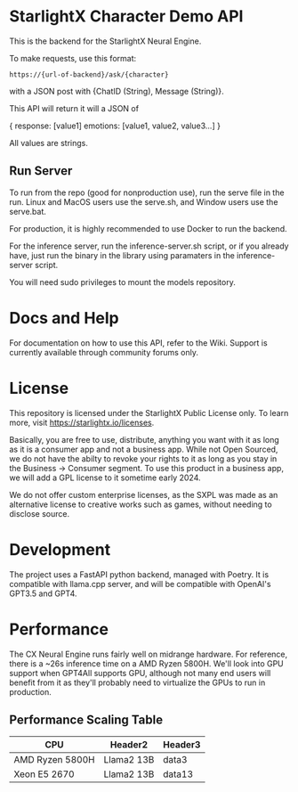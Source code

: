 # StarlightX Character Demo API
This is the backend for the StarlightX Neural Engine.

To make requests, use this format:

`https://{url-of-backend}/ask/{character}`

with a JSON post with 
{ChatID (String), Message (String)}.

This API will return it will a JSON of

{
    response: [value1]
    emotions: [value1, value2, value3...]
}

All values are strings.

## Run Server
To run from the repo (good for nonproduction use), run the serve file in the run. 
Linux and MacOS users use the serve.sh, and Window users use the serve.bat.

For production, it is highly recommended to use Docker to run the backend.

For the inference server, run the inference-server.sh script, or if you already have,
just run the binary in the library using paramaters in the inference-server script.

You will need sudo privileges to mount the models repository.

# Docs and Help
For documentation on how to use this API, refer to the Wiki.
Support is currently available through community forums only.

# License
This repository is licensed under the StarlightX Public License only.
To learn more, visit https://starlightx.io/licenses.

Basically, you are free to use, distribute, anything you want with it
as long as it is a consumer app and not a business app. While not Open Sourced,
we do not have the abilty to revoke your rights to it as long as you stay
in the Business -> Consumer segment. To use this product in
a business app, we will add a GPL license to it sometime early 2024.

We do not offer custom enterprise licenses, as the SXPL was made as
an alternative license to creative works such as games, without needing to
disclose source.


# Development
The project uses a FastAPI python backend, managed with Poetry.
It is compatible with llama.cpp server, and
will be compatible with OpenAI's GPT3.5 and GPT4.

# Performance
The CX Neural Engine runs fairly well on midrange hardware. For reference,
there is a ~26s inference time on a AMD Ryzen 5800H. We'll look into
GPU support when GPT4All supports GPU, although not many end users
will benefit from it as they'll probably need to virtualize the GPUs
to run in production.

## Performance Scaling Table
|CPU |Header2  | Header3|
--- | --- | ---|
|AMD Ryzen 5800H | Llama2 13B |data3|
|Xeon E5 2670 | Llama2 13B | data13|

